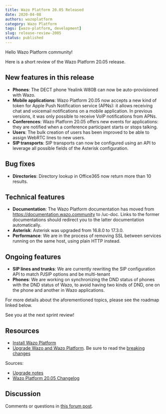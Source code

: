 ```yaml
---
title: Wazo Platform 20.05 Released
date: 2020-04-08
authors: wazoplatform
category: Wazo Platform
tags: [wazo-platform, development]
slug: release-review-2005
status: published
---
```


Hello Wazo Platform community!

Here is a short review of the Wazo Platform 20.05 release.

## New features in this release

- **Phones**: The DECT phone Yealink W80B can now be auto-provisioned with Wazo.
- **Mobile applications**: Wazo Platform 20.05 now accepts a new kind of token for Apple Push Notification service (APNs): it allows receiving chat and voicemail notifications on a mobile application. In previous versions, it was only possible to receive VoIP notifications from APNs.
- **Conferences**: Wazo Platform 20.05 offers new events for applications: they are notified when a conference participant starts or stops talking.
- **Users**: The bulk creation of users has been improved to be able to assign WebRTC lines to new users.
- **SIP transports**: SIP transports can now be configured using an API to leverage all possible fields of the Asterisk configuration.

## Bug fixes

- **Directories**: Directory lookup in Office365 now return more than 10 results.

## Technical features

- **Documentation**: The Wazo Platform documentation has moved from https://documentation.wazo.community to /uc-doc. Links to the former documentations should redirect you to the latter documentation automatically.
- **Asterisk**: Asterisk was upgraded from 16.8.0 to 17.3.0.
- **Performance**: We are in the process of removing SSL between services running on the same host, using plain HTTP instead.

## Ongoing features

- **SIP lines and trunks**: We are currently rewriting the SIP configuration API to match PJSIP options and be multi-tenant
- **Phones**: We are working on synchronizing the DND status of phones with the DND status of Wazo, to avoid having two kinds of DND, one on the phone and another in Wazo applications.

For more details about the aforementioned topics, please see the roadmap linked below.

See you at the next sprint review!

<!-- truncate -->

## Resources

- [Install Wazo Platform](/uc-doc/installation/install-system)
- [Upgrade Wazo and Wazo Platform](/uc-doc/upgrade/). Be sure to read the [breaking changes](/uc-doc/upgrade/upgrade_notes#20.05)

Sources:

- [Upgrade notes](/uc-doc/upgrade/upgrade_notes#20.05)
- [Wazo Platform 20.05 Changelog](https://wazo-dev.atlassian.net/issues/?jql=project%3DWAZO%20AND%20fixVersion%3D20.05)

## Discussion

Comments or questions in [this forum post](https://wazo-platform.discourse.group/t/blog-wazo-platform-20-05-released).
